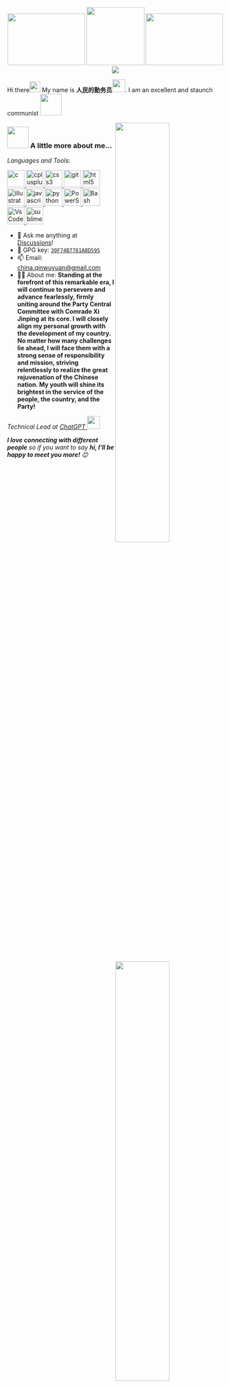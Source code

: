 
<div align="center">
    <img src="images/guoqi1024.png" style="width: 180px; height: 120px;" />
    <img src="images/guohui1024.png" style="width: 135px; height: 135px;" />
    <img src="images/dq.png" style="width: 180px; height: 120px;" /><br>
    <img src="https://readme-typing-svg.herokuapp.com?font=Fira+Code&pause=1000&color=F71813&width=700&height=35&lines=%F0%9F%87%A8%F0%9F%87%B3Long+live+the+great+Communist+Party+of+China!%EF%BC%81%F0%9F%87%A8%F0%9F%87%B3"/>
</div>


Hi there<!--小手来源https://github.com/mayhemantt/mayhemantt/blob/master/README.md--><img src="https://media.giphy.com/media/hvRJCLFzcasrR4ia7z/giphy.gif" width="25px"> My name is **人民的勤务员**<img src="https://emojis.slackmojis.com/emojis/images/1531849430/4246/blob-sunglasses.gif?1531849430" width="30"/>. I am an excellent and staunch communist <img src="https://media.giphy.com/media/12oufCB0MyZ1Go/giphy.gif" width="50"><!--小墨镜，马里奥来源https://github.com/anmol098/anmol098/blob/master/README.md-->
<!--简介模版来源https://github.com/ouuan/ouuan/blob/master/README.md-->
<a href="https://raw.githubusercontent.com/ChinaGodMan/github-stats/master/generated/overview.svg#gh-light-mode-only">
<img align="right" width="50%" src="https://raw.githubusercontent.com/ChinaGodMan/github-stats/master/generated/overview.svg#gh-light-mode-only" /></a>
<a href="https://raw.githubusercontent.com/ChinaGodMan/github-stats/master/generated/languages.svg#gh-light-mode-only">
<img align="right" width="50%" src="https://raw.githubusercontent.com/ChinaGodMan/github-stats/master/generated/languages.svg#gh-light-mode-only" /></a>

<a href="https://raw.githubusercontent.com/ChinaGodMan/github-stats/master/generated/overview.svg#gh-dark-mode-only">
<img align="right" width="50%" src="https://raw.githubusercontent.com/ChinaGodMan/github-stats/master/generated/overview.svg#gh-dark-mode-only" /></a>
<a href="https://raw.githubusercontent.com/ChinaGodMan/github-stats/master/generated/languages.svg#gh-dark-mode-only">
<img align="right" width="50%" src="https://raw.githubusercontent.com/ChinaGodMan/github-stats/master/generated/languages.svg#gh-dark-mode-only" /></a>

### <img src="https://media.giphy.com/media/VgCDAzcKvsR6OM0uWg/giphy.gif" width="50"> A little more about me...  

*Languages and Tools:*
<p align="left"> <a href="https://www.cprogramming.com/" target="_blank" rel="noreferrer"> <img src="https://raw.githubusercontent.com/devicons/devicon/master/icons/c/c-original.svg" alt="c" width="40" height="40"/> </a> <a href="https://www.w3schools.com/cpp/" target="_blank" rel="noreferrer"> <img src="https://raw.githubusercontent.com/devicons/devicon/master/icons/cplusplus/cplusplus-original.svg" alt="cplusplus" width="40" height="40"/> </a> <a href="https://www.w3schools.com/css/" target="_blank" rel="noreferrer"> <img src="https://raw.githubusercontent.com/devicons/devicon/master/icons/css3/css3-original-wordmark.svg" alt="css3" width="40" height="40"/> </a> <a href="https://git-scm.com/" target="_blank" rel="noreferrer"> <img src="https://www.vectorlogo.zone/logos/git-scm/git-scm-icon.svg" alt="git" width="40" height="40"/> </a> <a href="https://www.w3.org/html/" target="_blank" rel="noreferrer"> <img src="https://raw.githubusercontent.com/devicons/devicon/master/icons/html5/html5-original-wordmark.svg" alt="html5" width="40" height="40"/> </a> <a href="https://www.adobe.com/in/products/illustrator.html" target="_blank" rel="noreferrer"> <img src="https://www.vectorlogo.zone/logos/adobe_illustrator/adobe_illustrator-icon.svg" alt="illustrator" width="40" height="40"/> </a> <a href="https://developer.mozilla.org/en-US/docs/Web/JavaScript" target="_blank" rel="noreferrer"> <img src="https://raw.githubusercontent.com/devicons/devicon/master/icons/javascript/javascript-original.svg" alt="javascript" width="40" height="40"/> </a> <a href="https://www.python.org" target="_blank" rel="noreferrer"> <img src="https://raw.githubusercontent.com/devicons/devicon/master/icons/python/python-original.svg" alt="python" width="40" height="40"/> </a>  <a href="https://learn.microsoft.com/zh-cn/powershell/" target="_blank" rel="noreferrer"> <img src="/images/Powershell.svg" alt="PowerShell" width="40" height="40"/>  </a>  <a href="https://www.gnu.org/software/bash/" target="_blank" rel="noreferrer"> <img src="/images/Bash.svg" alt="Bash" width="40" height="40"/> </a>  <a href="https://code.visualstudio.com/" target="_blank" rel="noreferrer"> <img src="/images/VSCode.svg" alt="VsCode" width="40" height="40"/> </a>  <a href="https://www.sublimetext.com/" target="_blank" rel="noreferrer"> <img src="/images/sublime_text.svg" alt="sublime_text" width="40" height="40"/> </a></p>

- :thought_balloon: Ask me anything at [Discussions](https://github.com/ChinaGodMan/ChinaGodMan/discussions/new/choose)!
- :key: GPG key: [`30F74B7781A8D595`](https://github.com/ChinaGodMan.gpg)
- 📫 Email: [china.qinwuyuan@gmail.com](mailto:china.qinwuyuan@gmail.com)
- :haircut_man: About me: **Standing at the forefront of this remarkable era, I will continue to persevere and advance fearlessly, firmly uniting around the Party Central Committee with Comrade Xi Jinping at its core. I will closely align my personal growth with the development of my country. No matter how many challenges lie ahead, I will face them with a strong sense of responsibility and mission, striving relentlessly to realize the great rejuvenation of the Chinese nation. My youth will shine its brightest in the service of the people, the country, and the Party!**
<p><em>Technical Lead at <a href="https://chatgpt.com/">ChatGPT
</a><img src="https://media.giphy.com/media/WUlplcMpOCEmTGBtBW/giphy.gif" width="30">
</em></p>
<em><b>I love connecting with different people</b> so if you want to say <b>hi, I'll be happy to meet you more!</b> 😊</em>
<div align="center">
    <img src="images/RedSun.jpg" style="width: 400px; height: 250px;" />
    <img src="MaoZhuXi.jpg" style="width: 400px; height: 250px;" />
</div>
<div align="center">
<a href="https://t.me/qinwuyuan"><img src="https://img.shields.io/static/v1?label=%20&message=telegram&logo=telegram&logoColor=white&labelColor=%230088CC&color=%230088CC&style=for-the-badge" alt="Telegram"></a>
<a href="https://www.tiktok.com/@qinwuyuan"><img src="https://img.shields.io/static/v1?label=%20&message=tiktok&logo=tiktok&logoColor=%23EE1D52&labelColor=%23010101&color=%23EE1D52&style=for-the-badge" alt="TikTok"></a>
<a href="https://www.instagram.com/nide9448/"><img src="https://img.shields.io/static/v1?label=%20&message=instagram&logo=instagram&logoColor=white&labelColor=%23E1306C&color=%23E1306C&style=for-the-badge" alt="Instagram"></a>
<a href="mailto:china.qinwuyuan@gmail.com"><img src="https://img.shields.io/static/v1?label=%20&message=gmail&logo=gmail&logoColor=white&labelColor=%23D93025&color=%23D93025&style=for-the-badge" alt="Gmail"></a>
</div>
<div align="center"><a href="(mailto:china.qinwuyuan@gmail.com"><img src="https://visitor-badge.laobi.icu/badge?page_id=ChinaGodMan" alt="Telegram"></a> </div>
<!--贪吃蛇-->
<a href="dist/github-snake.svg#gh-light-mode-only">
    <img src="dist/github-snake.svg#gh-light-mode-only"/></a>
<a href="dist/github-snake-dark.svg#gh-dark-mode-only">
    <img src="dist/github-snake-dark.svg#gh-dark-mode-only"/></a>

---
<!--网易云图片服务来源 https://github.com/zonemeen/netease-recent-profile-->
<a href="dist/163_light.svg#gh-light-mode-only">
    <img src="dist/163_light.svg#gh-light-mode-only"/></a>
<a href="dist/163_dark.svg#gh-dark-mode-only">
    <img src="dist/163_dark.svg#gh-dark-mode-only"/></a>

<details>
        <summary>🎵 You can play my songs on netase:</summary>
        <!--MUSIC-->
<li><img src="/my_songs/image0.jpg" alt="Image 0 width="24" height="24""><a href="https://music.163.com/#/song?id=418602088">Nevada - Vicetone/Cozi Zuehlsdorff</a></li>
<li><img src="/my_songs/image1.jpg" alt="Image 1 width="24" height="24""><a href="https://music.163.com/#/song?id=543987451">Way Back - Vicetone/Cozi Zuehlsdorff</a></li>
<li><img src="/my_songs/image2.jpg" alt="Image 2 width="24" height="24""><a href="https://music.163.com/#/song?id=26060065">Counting Stars - OneRepublic</a></li>
<li><img src="/my_songs/image3.jpg" alt="Image 3 width="24" height="24""><a href="https://music.163.com/#/song?id=19542337">Hall of Fame - The Script/will.i.am</a></li>
<li><img src="/my_songs/image4.jpg" alt="Image 4 width="24" height="24""><a href="https://music.163.com/#/song?id=31789010">Shots (Broiler Remix) - Imagine Dragons/Broiler</a></li>
<li><img src="/my_songs/image5.jpg" alt="Image 5 width="24" height="24""><a href="https://music.163.com/#/song?id=448317566">Home (Blaze U Remix) - ThimLife/Blaze U/Bibiane Z</a></li>
<li><img src="/my_songs/image6.jpg" alt="Image 6 width="24" height="24""><a href="https://music.163.com/#/song?id=418603096">Hero (feat. Christina Perri) - Cash Cash/Christina Perri</a></li>
<li><img src="/my_songs/image7.jpg" alt="Image 7 width="24" height="24""><a href="https://music.163.com/#/song?id=29019227">Sugar - Maroon 5</a></li>
<li><img src="/my_songs/image8.jpg" alt="Image 8 width="24" height="24""><a href="https://music.163.com/#/song?id=515453363">All Falls Down - Alan Walker/Noah Cyrus/Digital Farm Animal...</a></li>
<li><img src="/my_songs/image9.jpg" alt="Image 9 width="24" height="24""><a href="https://music.163.com/#/song?id=423228325">Closer - The Chainsmokers/Halsey</a></li>
<li><img src="/my_songs/image10.jpg" alt="Image 10 width="24" height="24""><a href="https://music.163.com/#/song?id=36990266">Faded - Alan Walker</a></li>
<li><img src="/my_songs/image11.jpg" alt="Image 11 width="24" height="24""><a href="https://music.163.com/#/song?id=461347998">Something Just Like This - The Chainsmokers/Coldplay</a></li>
<li><img src="/my_songs/image12.jpg" alt="Image 12 width="24" height="24""><a href="https://music.163.com/#/song?id=480426313">There For You - Martin Garrix/Troye Sivan</a></li>
<li><img src="/my_songs/image13.jpg" alt="Image 13 width="24" height="24""><a href="https://music.163.com/#/song?id=4386589">I Just Wanna Run - The Downtown Fiction</a></li>
<li><img src="/my_songs/image14.jpg" alt="Image 14 width="24" height="24""><a href="https://music.163.com/#/song?id=29009655">East of Eden - Zella Day</a></li>
<!--MUSIC-END-->
    </details>
    
 ---
 
### :zap:My Repositories recent commit Sat GitHub:
<!-- START gadpp -->
- ChinaGodMan/github-updater: [refs/heads/main@3ee9452e2dac8f4eeca5e676d3a0db1a186ce6ee](https://github.com/ChinaGodMan/github-updater/commit/3ee9452e2dac8f4eeca5e676d3a0db1a186ce6ee) - feat: 🎸 添加 GitHub Actions 工作流自动生成和发布变更日志
- ChinaGodMan/gitlens-zh-CN: [refs/heads/main@248241d27e5ee76ed43927f22fb5e5fcc0b81ca7](https://github.com/ChinaGodMan/gitlens-zh-CN/commit/248241d27e5ee76ed43927f22fb5e5fcc0b81ca7) - ci(release): 对资产标签进行发布
- ChinaGodMan/UserScripts: [refs/heads/main@8d37828b438dd8c483f3f57ffb0f3a0b1a5c1f52](https://github.com/ChinaGodMan/UserScripts/commit/8d37828b438dd8c483f3f57ffb0f3a0b1a5c1f52) - chore(deps-dev): bump lint-staged from 16.2.5 to 16.2.6 (#219)
- ChinaGodMan/git-pwsh: [refs/heads/main@f54863bdb9d553575a890a85cc08497fc250b0bd](https://github.com/ChinaGodMan/git-pwsh/commit/f54863bdb9d553575a890a85cc08497fc250b0bd) - docs:  :octocat: 更新文件
- ChinaGodMan/UserScripts: [refs/heads/main@6f6ad3a959720f4e6826ee677d92f4206e7e81a2](https://github.com/ChinaGodMan/UserScripts/commit/6f6ad3a959720f4e6826ee677d92f4206e7e81a2) - ci(定时): 关闭周期运行任务
<!-- END gadpp -->

---

### :zap: Recent Activity

<!--START_SECTION:activity-->
1. 💪 Opened PR [#232](https://github.com/adamlui/ai-web-extensions/pull/232) in [adamlui/ai-web-extensions](https://github.com/adamlui/ai-web-extensions)
2. 🗣 Commented on [#184](https://github.com/ChinaGodMan/UserScripts/issues/184#issuecomment-3194733806) in [ChinaGodMan/UserScripts](https://github.com/ChinaGodMan/UserScripts)
3. 🎉 Merged PR [#175](https://github.com/ChinaGodMan/UserScripts/pull/175) in [ChinaGodMan/UserScripts](https://github.com/ChinaGodMan/UserScripts)
4. 🎉 Merged PR [#181](https://github.com/ChinaGodMan/UserScripts/pull/181) in [ChinaGodMan/UserScripts](https://github.com/ChinaGodMan/UserScripts)
5. 💪 Opened PR [#181](https://github.com/ChinaGodMan/UserScripts/pull/181) in [ChinaGodMan/UserScripts](https://github.com/ChinaGodMan/UserScripts)
6. 🗣 Commented on [#137](https://github.com/ChinaGodMan/UserScripts/issues/137#issuecomment-2910566815) in [ChinaGodMan/UserScripts](https://github.com/ChinaGodMan/UserScripts)
7. 🗣 Commented on [#137](https://github.com/ChinaGodMan/UserScripts/issues/137#issuecomment-2910519896) in [ChinaGodMan/UserScripts](https://github.com/ChinaGodMan/UserScripts)
8. 🗣 Commented on [#137](https://github.com/ChinaGodMan/UserScripts/issues/137#issuecomment-2910515010) in [ChinaGodMan/UserScripts](https://github.com/ChinaGodMan/UserScripts)
9. 🗣 Commented on [#137](https://github.com/ChinaGodMan/UserScripts/issues/137#issuecomment-2910501792) in [ChinaGodMan/UserScripts](https://github.com/ChinaGodMan/UserScripts)
10. 🗣 Commented on [#137](https://github.com/ChinaGodMan/UserScripts/issues/137#issuecomment-2910284636) in [ChinaGodMan/UserScripts](https://github.com/ChinaGodMan/UserScripts)
<!--END_SECTION:activity-->

---
<!--去年活动：https://github-readme-stats.vercel.app/api/wakatime?username=ChinaGodMan&layout=compact-->

## 📈 My WakaTime Coding Activity
<img
  src="https://github.com/ChinaGodMan/ChinaGodMan/blob/main/images/stat.svg"
  alt="Avinal WakaTime Activity"
/>
<details>
<summary><h3>:zap: WakaTime All Activity</h3></summary>
    <img
  src="https://github-readme-stats.vercel.app/api/wakatime?username=ChinaGodMan&layout=compact"
  alt="WakaTime All Activity"
/>
</details>

<!--START_SECTION:waka-->
**🐱 My GitHub Data** 

> 📦 3.2 MB Used in GitHub's Storage 
 > 
> 🏆 3,994 Contributions in the Year 2025
 > 
> 💼 Opted to Hire
 > 
> 📜 42 Public Repositories 
 > 
> 🔑 14 Private Repositories 
 > 
**I'm an Early 🐤** 

```text
🌞 Morning                7229 commits        ██████████░░░░░░░░░░░░░░░   38.26 % 
🌆 Daytime                3807 commits        █████░░░░░░░░░░░░░░░░░░░░   20.15 % 
🌃 Evening                3554 commits        █████░░░░░░░░░░░░░░░░░░░░   18.81 % 
🌙 Night                  4304 commits        ██████░░░░░░░░░░░░░░░░░░░   22.78 % 
```
📅 **I'm Most Productive on Thursday** 

```text
Monday                   2445 commits        ███░░░░░░░░░░░░░░░░░░░░░░   12.94 % 
Tuesday                  2517 commits        ███░░░░░░░░░░░░░░░░░░░░░░   13.32 % 
Wednesday                2922 commits        ████░░░░░░░░░░░░░░░░░░░░░   15.47 % 
Thursday                 4153 commits        █████░░░░░░░░░░░░░░░░░░░░   21.98 % 
Friday                   2605 commits        ███░░░░░░░░░░░░░░░░░░░░░░   13.79 % 
Saturday                 2655 commits        ████░░░░░░░░░░░░░░░░░░░░░   14.05 % 
Sunday                   1597 commits        ██░░░░░░░░░░░░░░░░░░░░░░░   08.45 % 
```


📊 **This Week I Spent My Time On** 

```text
🕑︎ Time Zone: Asia/Shanghai

💬 Programming Languages: 
Other                    2 hrs 8 mins        █████████████████████████   98.41 % 
YAML                     2 mins              ░░░░░░░░░░░░░░░░░░░░░░░░░   01.59 % 

🔥 Editors: 
Chrome                   2 hrs 11 mins       █████████████████████████   100.00 % 

💻 Operating System: 
Windows                  2 hrs 11 mins       █████████████████████████   100.00 % 
```

**I Mostly Code in JavaScript** 

```text
JavaScript               13 repos            █████████░░░░░░░░░░░░░░░░   36.11 % 
Python                   8 repos             ██████░░░░░░░░░░░░░░░░░░░   22.22 % 
Shell                    4 repos             ███░░░░░░░░░░░░░░░░░░░░░░   11.11 % 
PowerShell               3 repos             ██░░░░░░░░░░░░░░░░░░░░░░░   08.33 % 
Batchfile                2 repos             █░░░░░░░░░░░░░░░░░░░░░░░░   05.56 % 
```




 Last Updated on 29/10/2025 11:42:57 UTC
<!--END_SECTION:waka-->

---
<!--代码来源：https://github.com/ouuan/ouuan/blob/master/src/getTopFollowers.py-->

### :sparkles: [My followers](https://github.com/ouuan/ouuan/blob/master/src/getTopFollowers.py)

<!--START_SECTION:top-followers-->
<table>
  <tr>
    <td align="center">
      <a href="https://github.com/NekoMirra">
        <img src="https://avatars2.githubusercontent.com/u/48759390" width="100px;" alt="NekoMirra"/>
      </a>
      <br />
      <a href="https://github.com/NekoMirra">NekoMirra</a>
    </td>
    <td align="center">
      <a href="https://github.com/ILoveScratch2">
        <img src="https://avatars2.githubusercontent.com/u/161606492" width="100px;" alt="ILoveScratch2"/>
      </a>
      <br />
      <a href="https://github.com/ILoveScratch2">ILoveScratch</a>
    </td>
    <td align="center">
      <a href="https://github.com/rong-xiaoli">
        <img src="https://avatars2.githubusercontent.com/u/58361774" width="100px;" alt="rong-xiaoli"/>
      </a>
      <br />
      <a href="https://github.com/rong-xiaoli">容小狸</a>
    </td>
    <td align="center">
      <a href="https://github.com/Tangent-90C">
        <img src="https://avatars2.githubusercontent.com/u/28804414" width="100px;" alt="Tangent-90C"/>
      </a>
      <br />
      <a href="https://github.com/Tangent-90C">tan90º</a>
    </td>
    <td align="center">
      <a href="https://github.com/shemc">
        <img src="https://avatars2.githubusercontent.com/u/44460073" width="100px;" alt="shemc"/>
      </a>
      <br />
      <a href="https://github.com/shemc">shemc</a>
    </td>
    <td align="center">
      <a href="https://github.com/Mayank-01x">
        <img src="https://avatars2.githubusercontent.com/u/58812598" width="100px;" alt="Mayank-01x"/>
      </a>
      <br />
      <a href="https://github.com/Mayank-01x">Mayank Aggarwal</a>
    </td>
    <td align="center">
      <a href="https://github.com/Ieooo">
        <img src="https://avatars2.githubusercontent.com/u/47620466" width="100px;" alt="Ieooo"/>
      </a>
      <br />
      <a href="https://github.com/Ieooo">leo</a>
    </td>
  </tr>
  <tr>
    <td align="center">
      <a href="https://github.com/Silicon7921">
        <img src="https://avatars2.githubusercontent.com/u/107339377" width="100px;" alt="Silicon7921"/>
      </a>
      <br />
      <a href="https://github.com/Silicon7921">CorePomelo</a>
    </td>
    <td align="center">
      <a href="https://github.com/wcjjzz">
        <img src="https://avatars2.githubusercontent.com/u/163649978" width="100px;" alt="wcjjzz"/>
      </a>
      <br />
      <a href="https://github.com/wcjjzz">wcjjzz</a>
    </td>
    <td align="center">
      <a href="https://github.com/RusianHu">
        <img src="https://avatars2.githubusercontent.com/u/42626387" width="100px;" alt="RusianHu"/>
      </a>
      <br />
      <a href="https://github.com/RusianHu">Rusian Huu</a>
    </td>
  </tr>
</table>
<!--END_SECTION:top-followers-->
<!--https://github.com/mayhemantt/mayhemantt/blob/master/README.md-->
<p align="center">
        <img src="https://raw.githubusercontent.com/mayhemantt/mayhemantt/Update/svg/Bottom.svg" alt="Github Stats" />
</p>
